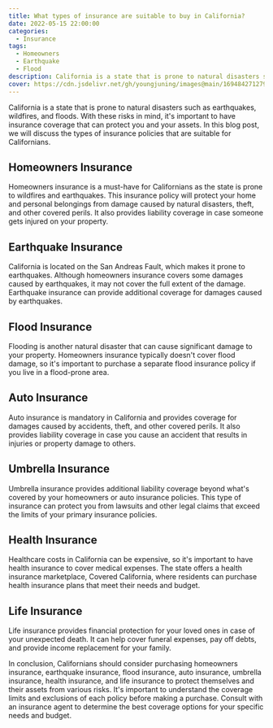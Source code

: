 ```yaml
---
title: What types of insurance are suitable to buy in California?
date: 2022-05-15 22:00:00
categories:
  - Insurance
tags:
  - Homeowners
  - Earthquake
  - Flood
description: California is a state that is prone to natural disasters such as earthquakes, wildfires, and floods. With these risks in mind, it's important to have insurance coverage that can protect you and your assets.
cover: https://cdn.jsdelivr.net/gh/youngjuning/images@main/1694842712791.png
---
```


California is a state that is prone to natural disasters such as earthquakes, wildfires, and floods. With these risks in mind, it's important to have insurance coverage that can protect you and your assets. In this blog post, we will discuss the types of insurance policies that are suitable for Californians.

## Homeowners Insurance

Homeowners insurance is a must-have for Californians as the state is prone to wildfires and earthquakes. This insurance policy will protect your home and personal belongings from damage caused by natural disasters, theft, and other covered perils. It also provides liability coverage in case someone gets injured on your property.

## Earthquake Insurance

California is located on the San Andreas Fault, which makes it prone to earthquakes. Although homeowners insurance covers some damages caused by earthquakes, it may not cover the full extent of the damage. Earthquake insurance can provide additional coverage for damages caused by earthquakes.

## Flood Insurance

Flooding is another natural disaster that can cause significant damage to your property. Homeowners insurance typically doesn't cover flood damage, so it's important to purchase a separate flood insurance policy if you live in a flood-prone area.

## Auto Insurance

Auto insurance is mandatory in California and provides coverage for damages caused by accidents, theft, and other covered perils. It also provides liability coverage in case you cause an accident that results in injuries or property damage to others.

## Umbrella Insurance

Umbrella insurance provides additional liability coverage beyond what's covered by your homeowners or auto insurance policies. This type of insurance can protect you from lawsuits and other legal claims that exceed the limits of your primary insurance policies.

## Health Insurance

Healthcare costs in California can be expensive, so it's important to have health insurance to cover medical expenses. The state offers a health insurance marketplace, Covered California, where residents can purchase health insurance plans that meet their needs and budget.

## Life Insurance

Life insurance provides financial protection for your loved ones in case of your unexpected death. It can help cover funeral expenses, pay off debts, and provide income replacement for your family.

In conclusion, Californians should consider purchasing homeowners insurance, earthquake insurance, flood insurance, auto insurance, umbrella insurance, health insurance, and life insurance to protect themselves and their assets from various risks. It's important to understand the coverage limits and exclusions of each policy before making a purchase. Consult with an insurance agent to determine the best coverage options for your specific needs and budget.